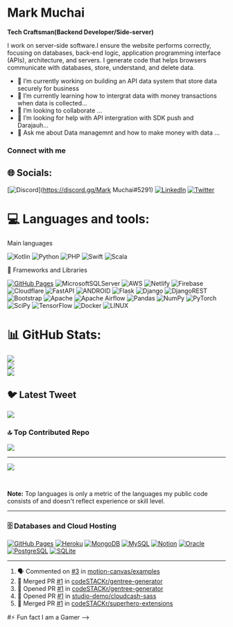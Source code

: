 # Mark Muchai 


**Tech Craftsman(Backend Developer/Side-server)** 

I work on server-side software.I ensure the website performs correctly, focusing on databases, back-end logic, application programming interface (APIs), architecture, and servers. I generate code that helps browsers communicate with databases, store, understand, and delete data. 

- 🔭 I’m currently working on building an API data system that store data securely for business
- 🌱 I’m currently learning  how to intergrat data with money transactions when data is collected...
- 👯 I’m  looking to collaborate ...
- 🤔 I’m looking for help with API intergration with SDK push and Darajauh...
- 💬 Ask me about Data managemnt and how to make money with data ...


### Connect with me

## 🌐 Socials:
[![Discord](https://img.shields.io/badge/Discord-%237289DA.svg?logo=discord&logoColor=white)](https://discord.gg/Mark Muchai#5291) 
[![LinkedIn](https://img.shields.io/badge/LinkedIn-%230077B5.svg?logo=linkedin&logoColor=white)](https://linkedin.com/in/https://www.linkedin.com/in/mark-muchai-7944a2236)
[![Twitter](https://img.shields.io/badge/Twitter-%231DA1F2.svg?logo=Twitter&logoColor=white)](https://twitter.com/https://twitter.com/Mr_Tea254) 

# 💻 Languages and tools:

Main languages
<br/>

![Kotlin](https://img.shields.io/badge/kotlin-%230095D5.svg?style=plastic&logo=kotlin&logoColor=white) 
![Python](https://img.shields.io/badge/python-3670A0?style=plastic&logo=python&logoColor=ffdd54) 
![PHP](https://img.shields.io/badge/php-%23777BB4.svg?style=plastic&logo=php&logoColor=white) 
![Swift](https://img.shields.io/badge/swift-F54A2A?style=plastic&logo=swift&logoColor=white) 
![Scala](https://img.shields.io/badge/scala-%23DC322F.svg?style=plastic&logo=scala&logoColor=white)
<br/>


🧰 Frameworks and Libraries
 
<a href="#"><img alt="GitHub Pages" src="https://img.shields.io/badge/GitHub%20Pages-327FC7.svg?logo=github&logoColor=white"></a>
![MicrosoftSQLServer](https://img.shields.io/badge/Microsoft%20SQL%20Sever-CC2927?style=plastic&logo=microsoft%20sql%20server&logoColor=white)
 ![AWS](https://img.shields.io/badge/AWS-%23FF9900.svg?style=plastic&logo=amazon-aws&logoColor=white) 
![Netlify](https://img.shields.io/badge/netlify-%23000000.svg?style=plastic&logo=netlify&logoColor=#00C7B7) 
![Firebase](https://img.shields.io/badge/firebase-%23039BE5.svg?style=plastic&logo=firebase)
![Cloudflare](https://img.shields.io/badge/Cloudflare-F38020?style=plastic&logo=Cloudflare&logoColor=white) 
![FastAPI](https://img.shields.io/badge/FastAPI-005571?style=plastic&logo=fastapi) 
![ANDROID](https://img.shields.io/badge/android-%2320232a.svg?style=plastic&logo=android&logoColor=%a4c639) 
![Flask](https://img.shields.io/badge/flask-%23000.svg?style=plastic&logo=flask&logoColor=white) 
![Django](https://img.shields.io/badge/django-%23092E20.svg?style=plastic&logo=django&logoColor=white) 
![DjangoREST](https://img.shields.io/badge/DJANGO-REST-ff1709?style=plastic&logo=django&logoColor=white&color=ff1709&labelColor=gray) 
![Bootstrap](https://img.shields.io/badge/bootstrap-%23563D7C.svg?style=plastic&logo=bootstrap&logoColor=white) 
![Apache](https://img.shields.io/badge/apache-%23D42029.svg?style=plastic&logo=apache&logoColor=white) 
![Apache Airflow](https://img.shields.io/badge/Apache%20Airflow-017CEE?style=plastic&logo=Apache%20Airflow&logoColor=white)
![Pandas](https://img.shields.io/badge/pandas-%23150458.svg?style=plastic&logo=pandas&logoColor=white) 
![NumPy](https://img.shields.io/badge/numpy-%23013243.svg?style=plastic&logo=numpy&logoColor=white) 
![PyTorch](https://img.shields.io/badge/PyTorch-%23EE4C2C.svg?style=plastic&logo=PyTorch&logoColor=white) 
![SciPy](https://img.shields.io/badge/SciPy-%230C55A5.svg?style=plastic&logo=scipy&logoColor=%white)
![TensorFlow](https://img.shields.io/badge/TensorFlow-%23FF6F00.svg?style=plastic&logo=TensorFlow&logoColor=white) 
![Docker](https://img.shields.io/badge/docker-%230db7ed.svg?style=plastic&logo=docker&logoColor=white) 
![LINUX](https://img.shields.io/badge/Linux-FCC624?style=plastic&logo=linux&logoColor=black)


# 📊 GitHub Stats:
![](https://github-readme-stats.vercel.app/api?username=Muchai248&theme=tokyonight&hide_border=false&include_all_commits=true&count_private=true)<br/>
![](https://github-readme-streak-stats.herokuapp.com/?user=Muchai248&theme=tokyonight&hide_border=false)<br/>
![](https://github-readme-stats.vercel.app/api/top-langs/?username=Muchai248&theme=tokyonight&hide_border=false&include_all_commits=true&count_private=true&layout=compact)

## 🐦 Latest Tweet
[![](https://gtce.itsvg.in/api?username=https://twitter.com/Mr_Tea254)](https://github.com/VishwaGauravIn/github-twitter-card-embed)

### 🔝 Top Contributed Repo
![](https://github-contributor-stats.vercel.app/api?username=Muchai248&limit=5&theme=tokyonight&combine_all_yearly_contributions=true)

---
[![](https://visitcount.itsvg.in/api?id=MuchaiTech&label=Profile%20Views&icon=8&pretty=true)](https://visitcount.itsvg.in)

<br />

<b>Note:</b> Top languages is only a metric of the languages my public code consists of and doesn't reflect experience or skill level.

----

 <h3>🗄️ Databases and Cloud Hosting</h3>

  <p>
      <a href="#"><img alt="GitHub Pages" src="https://img.shields.io/badge/GitHub%20Pages-327FC7.svg?logo=github&logoColor=white"></a>
      <a href="#"><img alt="Heroku" src="https://img.shields.io/badge/Heroku-430098.svg?logo=heroku&logoColor=white"></a>
      <a href="#"><img alt="MongoDB" src ="https://img.shields.io/badge/MongoDB-4ea94b.svg?logo=mongodb&logoColor=white"></a>
      <a href="#"><img alt="MySQL" src="https://img.shields.io/badge/MySQL-00f.svg?logo=mysql&logoColor=white"></a>
      <a href="#"><img alt="Notion" src="https://img.shields.io/badge/Notion-010101.svg?logo=notion&logoColor=white"></a>
      <a href="#"><img alt="Oracle" src ="https://img.shields.io/badge/Oracle-F00000.svg?logo=oracle&logoColor=white"></a>
      <a href="#"><img alt="PostgreSQL" src ="https://img.shields.io/badge/PostgreSQL-316192.svg?logo=postgresql&logoColor=white"></a>
      <a href="#"><img alt="SQLite" src ="https://img.shields.io/badge/SQLite-07405e.svg?logo=sqlite&logoColor=white"></a>
 
  </p>

-----
<!--START_SECTION:activity-->
1. 🗣 Commented on [#3](https://github.com/motion-canvas/examples/issues/3) in [motion-canvas/examples](https://github.com/motion-canvas/examples)
2. 🎉 Merged PR [#1](https://github.com/codeSTACKr/gentree-generator/pull/1) in [codeSTACKr/gentree-generator](https://github.com/codeSTACKr/gentree-generator)
3. 💪 Opened PR [#1](https://github.com/codeSTACKr/gentree-generator/pull/1) in [codeSTACKr/gentree-generator](https://github.com/codeSTACKr/gentree-generator)
4. 💪 Opened PR [#1](https://github.com/studio-demo/cloudcash-sass/pull/1) in [studio-demo/cloudcash-sass](https://github.com/studio-demo/cloudcash-sass)
5. 🎉 Merged PR [#1](https://github.com/codeSTACKr/superhero-extensions/pull/1) in [codeSTACKr/superhero-extensions](https://github.com/codeSTACKr/superhero-extensions)
<!--END_SECTION:activity-->


#⚡ Fun fact
I am a Gamer
-->
